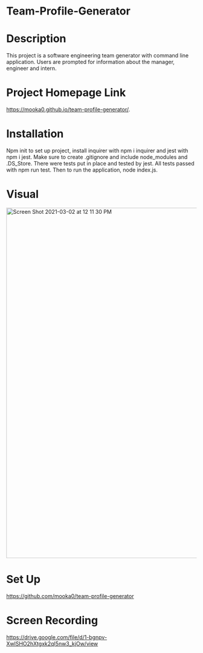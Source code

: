 # Team-Profile-Generator
# Description
This project is a software engineering team generator with command line application. Users are prompted for information about the manager, engineer and intern. 
# Project Homepage Link
https://mooka0.github.io/team-profile-generator/.
# Installation 
Npm init to set up project, install inquirer with npm i inquirer and jest with npm i jest. Make sure to create .gitignore and include node_modules and .DS_Store. There were tests put in place and tested by jest. All tests passed with npm run test. Then to run the application, node index.js. 
# Visual 
<img width="928" alt="Screen Shot 2021-03-02 at 12 11 30 PM" src="https://user-images.githubusercontent.com/66394427/109711019-3cf31e00-7b53-11eb-9660-23064ec01741.png"> <br>
# Set Up
https://github.com/mooka0/team-profile-generator <br>
# Screen Recording
https://drive.google.com/file/d/1-bgnpv-XwlSHO2hXtgxk2qI5nw3_kjOw/view
